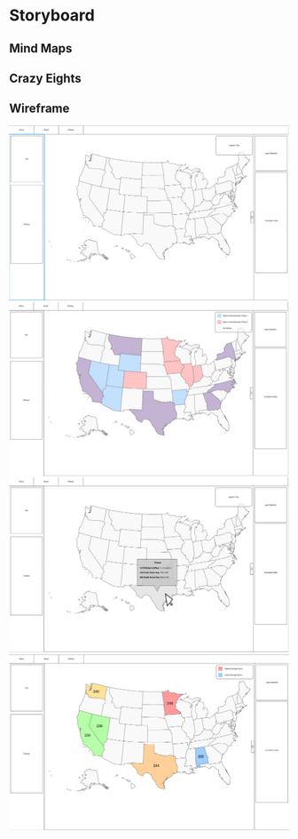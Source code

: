 # Storyboard

## Mind Maps

## Crazy Eights

## Wireframe
<img src="assets/main-storyboard.jpg">
<img src= "assets/art-overlay-storyboard.jpg">
<img src = "assets/hover-overlay-storyboard.jpg">
<img src = "assets/score-overlay-storyboard.jpg">